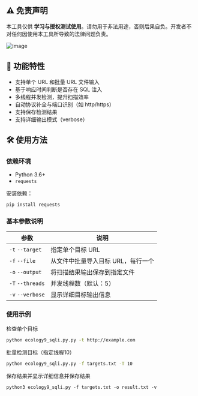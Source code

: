 ## ⚠️ 免责声明
本工具仅供 **学习与授权测试使用**。请勿用于非法用途，否则后果自负。开发者不对任何因使用本工具所导致的法律问题负责。

![image](https://github.com/user-attachments/assets/d6ee1611-b123-44f7-8551-8b81e4987574)

## 🔧 功能特性
+ 支持单个 URL 和批量 URL 文件输入
+ 基于响应时间判断是否存在 SQL 注入
+ 多线程并发检测，提升扫描效率
+ 自动协议补全与端口识别（如 http/https）
+ 支持保存检测结果
+ 支持详细输出模式（verbose）

##  🛠  使用方法
### 依赖环境
+ Python 3.6+
+ `requests`

 安装依赖：  

```bash
pip install requests
```

### 基本参数说明  
| 参数 | 说明 |
| --- | --- |
| `-t`                  `--target` | 指定单个目标 URL |
| `-f`                  `--file` | 从文件中批量导入目标 URL，每行一个 |
| `-o`                  `--output` | 将扫描结果输出保存到指定文件 |
| `-T`                  `--threads` | 并发线程数（默认：5） |
| `-v`                  `--verbose` | 显示详细目标输出信息 |


### 使用示例
  
检查单个目标

```bash
python ecology9_sqli.py.py -t http://example.com
```

批量检测目标（指定线程10）

```bash
python ecology9_sqli.py.py -f targets.txt -T 10
```

保存结果并显示详细信息并保存结果

```plain
python3 ecology9_sqli.py -f targets.txt -o result.txt -v
```






